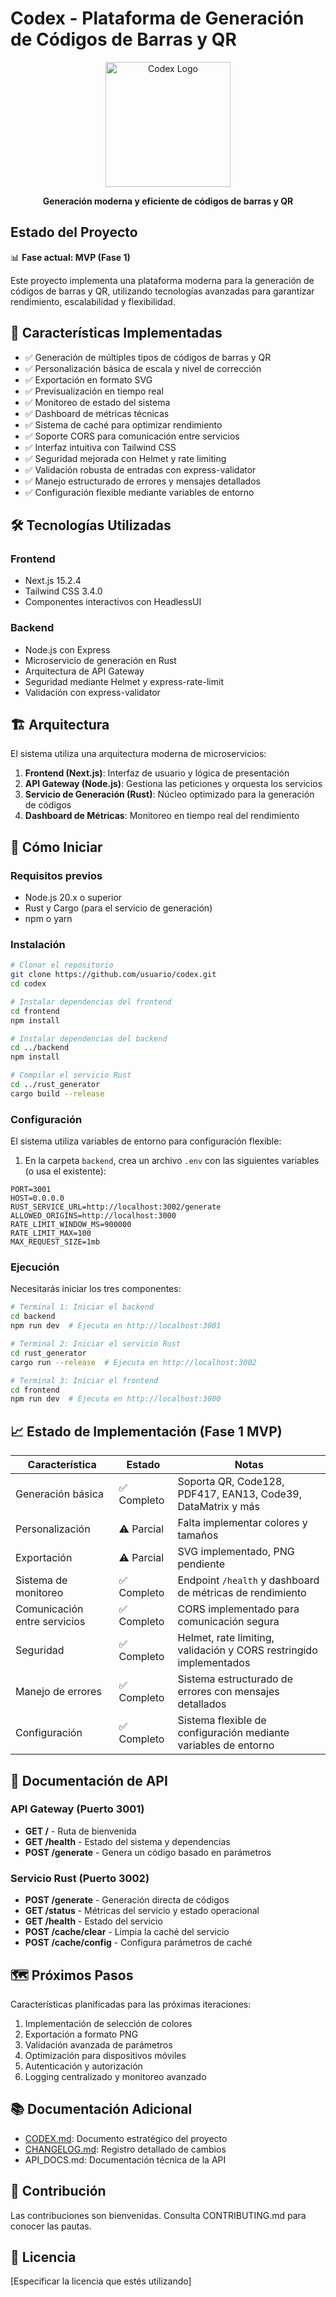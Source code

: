 # Codex - Plataforma de Generación de Códigos de Barras y QR

<div align="center">
  <img src="assets/logo.png" alt="Codex Logo" width="200">
  <p><strong>Generación moderna y eficiente de códigos de barras y QR</strong></p>
</div>

## Estado del Proyecto

📊 **Fase actual: MVP (Fase 1)** 

Este proyecto implementa una plataforma moderna para la generación de códigos de barras y QR, utilizando tecnologías avanzadas para garantizar rendimiento, escalabilidad y flexibilidad.

## 🚀 Características Implementadas

- ✅ Generación de múltiples tipos de códigos de barras y QR
- ✅ Personalización básica de escala y nivel de corrección
- ✅ Exportación en formato SVG
- ✅ Previsualización en tiempo real
- ✅ Monitoreo de estado del sistema
- ✅ Dashboard de métricas técnicas
- ✅ Sistema de caché para optimizar rendimiento
- ✅ Soporte CORS para comunicación entre servicios
- ✅ Interfaz intuitiva con Tailwind CSS
- ✅ Seguridad mejorada con Helmet y rate limiting
- ✅ Validación robusta de entradas con express-validator
- ✅ Manejo estructurado de errores y mensajes detallados
- ✅ Configuración flexible mediante variables de entorno

## 🛠️ Tecnologías Utilizadas

### Frontend
- Next.js 15.2.4
- Tailwind CSS 3.4.0
- Componentes interactivos con HeadlessUI

### Backend
- Node.js con Express
- Microservicio de generación en Rust
- Arquitectura de API Gateway
- Seguridad mediante Helmet y express-rate-limit
- Validación con express-validator

## 🏗️ Arquitectura

El sistema utiliza una arquitectura moderna de microservicios:

1. **Frontend (Next.js)**: Interfaz de usuario y lógica de presentación
2. **API Gateway (Node.js)**: Gestiona las peticiones y orquesta los servicios
3. **Servicio de Generación (Rust)**: Núcleo optimizado para la generación de códigos
4. **Dashboard de Métricas**: Monitoreo en tiempo real del rendimiento

## 🚦 Cómo Iniciar

### Requisitos previos
- Node.js 20.x o superior
- Rust y Cargo (para el servicio de generación)
- npm o yarn

### Instalación

```bash
# Clonar el repositorio
git clone https://github.com/usuario/codex.git
cd codex

# Instalar dependencias del frontend
cd frontend
npm install

# Instalar dependencias del backend
cd ../backend
npm install

# Compilar el servicio Rust
cd ../rust_generator
cargo build --release
```

### Configuración

El sistema utiliza variables de entorno para configuración flexible:

1. En la carpeta `backend`, crea un archivo `.env` con las siguientes variables (o usa el existente):
```
PORT=3001
HOST=0.0.0.0
RUST_SERVICE_URL=http://localhost:3002/generate
ALLOWED_ORIGINS=http://localhost:3000
RATE_LIMIT_WINDOW_MS=900000
RATE_LIMIT_MAX=100
MAX_REQUEST_SIZE=1mb
```

### Ejecución

Necesitarás iniciar los tres componentes:

```bash
# Terminal 1: Iniciar el backend
cd backend
npm run dev  # Ejecuta en http://localhost:3001

# Terminal 2: Iniciar el servicio Rust
cd rust_generator
cargo run --release  # Ejecuta en http://localhost:3002

# Terminal 3: Iniciar el frontend
cd frontend
npm run dev  # Ejecuta en http://localhost:3000
```

## 📈 Estado de Implementación (Fase 1 MVP)

| Característica | Estado | Notas |
|----------------|--------|-------|
| Generación básica | ✅ Completo | Soporta QR, Code128, PDF417, EAN13, Code39, DataMatrix y más |
| Personalización | ⚠️ Parcial | Falta implementar colores y tamaños |
| Exportación | ⚠️ Parcial | SVG implementado, PNG pendiente |
| Sistema de monitoreo | ✅ Completo | Endpoint `/health` y dashboard de métricas de rendimiento |
| Comunicación entre servicios | ✅ Completo | CORS implementado para comunicación segura |
| Seguridad | ✅ Completo | Helmet, rate limiting, validación y CORS restringido implementados |
| Manejo de errores | ✅ Completo | Sistema estructurado de errores con mensajes detallados |
| Configuración | ✅ Completo | Sistema flexible de configuración mediante variables de entorno |

## 📝 Documentación de API

### API Gateway (Puerto 3001)

- **GET /** - Ruta de bienvenida
- **GET /health** - Estado del sistema y dependencias
- **POST /generate** - Genera un código basado en parámetros

### Servicio Rust (Puerto 3002)

- **POST /generate** - Generación directa de códigos
- **GET /status** - Métricas del servicio y estado operacional
- **GET /health** - Estado del servicio
- **POST /cache/clear** - Limpia la caché del servicio
- **POST /cache/config** - Configura parámetros de caché

## 🗺️ Próximos Pasos

Características planificadas para las próximas iteraciones:

1. Implementación de selección de colores
2. Exportación a formato PNG
3. Validación avanzada de parámetros
4. Optimización para dispositivos móviles
5. Autenticación y autorización
6. Logging centralizado y monitoreo avanzado

## 📚 Documentación Adicional

- [CODEX.md](CODEX.md): Documento estratégico del proyecto
- [CHANGELOG.md](CHANGELOG.md): Registro detallado de cambios
- API_DOCS.md: Documentación técnica de la API

## 🤝 Contribución

Las contribuciones son bienvenidas. Consulta CONTRIBUTING.md para conocer las pautas.

## 📄 Licencia

[Especificar la licencia que estés utilizando]